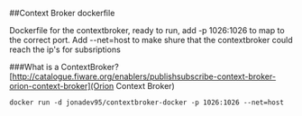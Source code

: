 ##Context Broker dockerfile

Dockerfile for the contextbroker, ready to run, add -p 1026:1026 to map to the correct port. Add --net=host to make shure that the contextbroker could reach the ip's for subsriptions


###What is a ContextBroker?
[http://catalogue.fiware.org/enablers/publishsubscribe-context-broker-orion-context-broker](Orion Context Broker)


```docker run -d jonadev95/contextbroker-docker -p 1026:1026 --net=host ``` 
